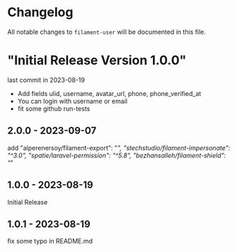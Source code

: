 # Changelog

All notable changes to `filament-user` will be documented in this file.

# "Initial Release Version 1.0.0"

last commit in 2023-08-19

- Add fields ulid, username, avatar_url, phone, phone_verified_at
- You can login with username or email
- fit some github run-tests

## 2.0.0 - 2023-09-07

add
"alperenersoy/filament-export": "*",
"stechstudio/filament-impersonate": "^3.0",
"spatie/laravel-permission": "^5.8",
"bezhansalleh/filament-shield": "*"

## 1.0.0 - 2023-08-19

Initial Release

## 1.0.1 - 2023-08-19

fix some typo in README.md
